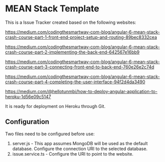 
# MEAN Stack Template

This is a Issue Tracker created based on the following websites: 

https://medium.com/codingthesmartway-com-blog/angular-6-mean-stack-crash-course-part-1-front-end-project-setup-and-routing-89bec8332cea

https://medium.com/codingthesmartway-com-blog/angular-6-mean-stack-crash-course-part-2-implementing-the-back-end-642567e16bb9

https://medium.com/codingthesmartway-com-blog/angular-6-mean-stack-crash-course-part-3-connecting-front-end-to-back-end-760e26e2c74d

https://medium.com/codingthesmartway-com-blog/angular-6-mean-stack-crash-course-part-4-completing-the-user-interface-94f2d4da3490


https://medium.com/@hellotunmbi/how-to-deploy-angular-application-to-heroku-1d56e09c5147

It is ready for deployment on Heroku through Git. 

## Configuration

Two files need to be configured before use: 
1. server.js - This app assumes MongoDB will be used as the default database. Configure the connection URI to the selected database. 
2. issue.service.ts - Configure the URI to point to the website. 

